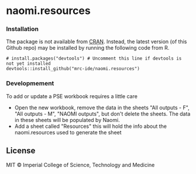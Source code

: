 
# naomi.resources

<!-- badges: start -->
<!-- badges: end -->


### Installation

The package is not available from [CRAN](https://cran.r-project.org/).
Instead, the latest version (of this Github repo) may be installed by running the following code from R.

```
# install.packages("devtools") # Uncomment this line if devtools is not yet installed
devtools::install_github("mrc-ide/naomi.resources")
```

### Developmement

To add or update a PSE workbook requires a little care
* Open the new workbook, remove the data in the sheets "All outputs - F", "All outputs - M", "NAOMI outputs", but don't delete the sheets. The data in these sheets will be populated by Naomi.
* Add a sheet called "Resources" this will hold the info about the naomi.resources used to generate the sheet

## License

MIT © Imperial College of Science, Technology and Medicine

